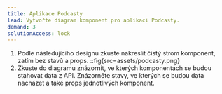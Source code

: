 ```yaml
---
title: Aplikace Podcasty
lead: Vytvořte diagram komponent pro aplikaci Podcasty.
demand: 3
solutionAccess: lock
---
```


1.  Podle následujícího designu zkuste nakreslit čistý strom komponent, zatím bez stavů a props.
    ::fig{src=assets/podcasty.png}
1.  Zkuste do diagramu znázornit, ve kterých komponentách se budou stahovat data z API. Znázorněte stavy, ve kterých se budou data nacházet a také props jednotlivých komponent.
